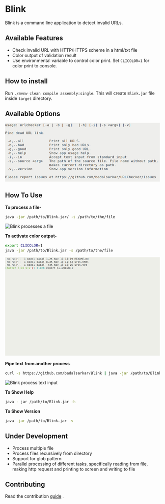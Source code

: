 # Blink

Blink is a command line application to detect invalid URLs.

## Available Features

- Check invalid URL with HTTP/HTTPS scheme in a html/txt file
- Color output of validation result
- Use environmental variable to control color print. Set `CLICOLOR=1` for color
print to console.

## How to install

Run `./mvnw clean compile assembly:single`. This will create `Blink.jar` file
inside `target` directory.

## Available Options

![Blink Options](./resources/images/blinkOption.png "Blink Options")

## How To Use

**To process a file-**

```bash
java -jar /path/to/Blink.jar/ -s /path/to/the/file
```

![Blink processes a file](./resources/gifs/blinkwithfile.gif "Blink processes a
    file")

**To activate color output-**

```bash
export CLICOLOR=1
java -jar /path/to/Blink.jar -s /path/to/the/file
```

![Blink color output](./resources/gifs/blinkWithColor.gif "Blink color output")

**Pipe text from another process**

```bash
curl -s https://github.com/badalsarkar/Blink | java -jar /path/to/Blink.jar -i
```

![Blink process text input](./resources/gifs/BlinkWithCurl.gif "Blink processes
    text input")

**To Show Help**

```bash
java - jar /path/to/Blink.jar -h
```

**To Show Version**

```bash
java -jar /path/to/Blink.jar -v
```

## Under Development

- Process multiple file
- Process files recursively from directory
- Support for glob pattern
- Parallel processing of different tasks, specifically reading from file, making
http request and printing to screen and writing to file

## Contributing

Read the contribution [guide](./CONTRIBUTING.md) .
